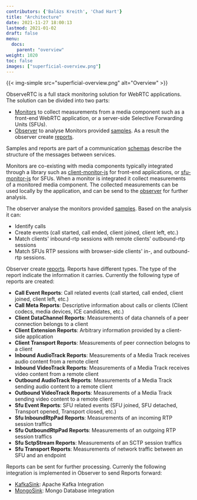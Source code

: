 ```yaml
---
contributors: {'Balázs Kreith', 'Chad Hart'}
title: "Architecture"
date: 2021-11-27 18:00:13
lastmod: 2021-01-02
draft: false
menu:
  docs:
    parent: "overview"
weight: 1020
toc: false
images: ["superficial-overview.png"]
---
```


{{< img-simple src="superficial-overview.png" alt="Overview" >}}

ObserveRTC is a full stack monitoring solution for WebRTC applications. The solution can be divided into two parts: 
 * [Monitors](/docs/overview/monitors/) to collect measurements from a media component such as a front-end WebRTC application, or a server-side Selective Forwarding Units (SFUs).
 * [Observer](/docs/observer/overview/) to analyse Monitors provided [samples](/docs/overview/schemas/#samples). As a result the observer create [reports](/docs/overview/schemas/#reports). 

Samples and reports are part of a communication [schemas](/docs/overview/schemas/) describe the structure of the messages between services.

Monitors are co-existing with media components typically integrated through a library 
 such as [client-monitor-js](https://github.com/ObserveRTC/client-monitor-js) for front-end applications, or [sfu-monitor-js](https://github.com/ObserveRTC/sfu-monitor-js) for SFUs. When a monitor is integrated it collect measurements of a monitored media component. The collected measurements can be used locally by the application, 
and can be send to the [observer](https://github.com/ObserveRTC/observer) for further analysis.

The observer analyse the monitors provided [samples](/docs/overview/schemas/#samples). Based on the analysis it can:
 * Identify calls
 * Create events (call started, call ended, client joined, client left, etc.)
 * Match clients' inbound-rtp sessions with remote clients' outbound-rtp sessions
 * Match SFUs RTP sessions with browser-side clients' in-, and outbound-rtp sessions.

Observer create [reports](schemas/#reports). Reports have different types. The type of the report indicate the information it carries.
Currently the following type of reports are created:
 * **Call Event Reports**: Call related events (call started, call ended, client joined, client left, etc.)
 * **Call Meta Reports**: Descriptive information about calls or clients (Client codecs, media devices, ICE candidates, etc.)
 * **Client DataChannel Reports**: Measurements of data channels of a peer connection belongs to a client
 * **Client Extension Reports**: Arbitrary information provided by a client-side application
 * **Client Transport Reports**: Measurements of peer connection belogns to a client
 * **Inbound AudioTrack Reports**: Measurements of a Media Track receives audio content from a remote client
 * **Inbound VideoTrack Reports**: Measurements of a Media Track receives video content from a remote client
 * **Outbound AudioTrack Reports**: Measurements of a Media Track sending audio content to a remote client
 * **Outbound VideoTrack Reports**: Measurements of a Media Track sending video content to a remote client
 * **Sfu Event Reports**: SFU related events (SFU joined, SFU detached, Transport opened, Transport closed, etc.)
 * **Sfu InboundRtpPad Reports**: Measurements of an incoming RTP session traffics
 * **Sfu OutboundRtpPad Reports**:  Measurements of an outgoing RTP session traffics
 * **Sfu SctpStream Reports**: Measurements of an SCTP session traffics
 * **Sfu Transport Reports**: Measurements of network traffic between an SFU and an endpoint
 <!-- * [Sfu Meta Reports](): Descriptive information about SFUs () -->
 <!-- * [Observer Event Reports](): Observer detected events. -->

Reports can be sent for further processing. 
Currenly the following integration is implemented in Observer to send Reports forward:
 * [KafkaSink](https://github.com/ObserveRTC/observer#kafkasink): Apache Kafka Integration
 * [MongoSink](https://github.com/ObserveRTC/observer#mongosink): Mongo Database integration
